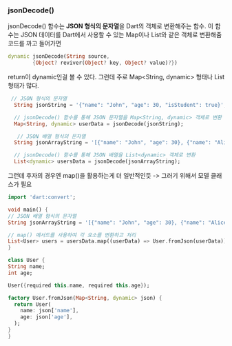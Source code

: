 ### jsonDecode() 
jsonDecode() 함수는 **JSON 형식의 문자열**을 Dart의 객체로 변환해주는 함수. 이 함수는 JSON 데이터를 Dart에서 사용할 수 있는 Map이나 List와 같은 객체로 변환해줌  
코드를 까고 들어가면  
```dart 
dynamic jsonDecode(String source,
        {Object? reviver(Object? key, Object? value)?})
```
return이 dynamic인걸 볼 수 있다. 그런데 주로 Map<String, dynamic> 형태나 List<dynamic> 형태가 많다.   
```dart 
 // JSON 형식의 문자열
  String jsonString = '{"name": "John", "age": 30, "isStudent": true}';

  // jsonDecode() 함수를 통해 JSON 문자열을 Map<String, dynamic> 객체로 변환
  Map<String, dynamic> userData = jsonDecode(jsonString);

   // JSON 배열 형식의 문자열
  String jsonArrayString = '[{"name": "John", "age": 30}, {"name": "Alice", "age": 25}]';

  // jsonDecode() 함수를 통해 JSON 배열을 List<dynamic> 객체로 변환
  List<dynamic> usersData = jsonDecode(jsonArrayString); 
  ```

  그런데 후자의 경우엔 map()을 활용하는게 더 일반적인듯 -> 그러기 위해서 모델 클래스가 필요
  ```dart 
  import 'dart:convert';

void main() {
  // JSON 배열 형식의 문자열
  String jsonArrayString = '[{"name": "John", "age": 30}, {"name": "Alice", "age": 25}]';

  // map() 메서드를 사용하여 각 요소를 변환하고 처리
  List<User> users = usersData.map((userData) => User.fromJson(userData)).toList();
}

class User {
  String name;
  int age;

  User({required this.name, required this.age});

  factory User.fromJson(Map<String, dynamic> json) {
    return User(
      name: json['name'],
      age: json['age'],
    );
  }
}
```


